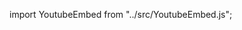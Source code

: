 import YoutubeEmbed from "../src/YoutubeEmbed.js";

<YoutubeEmbed link="https://www.youtube.com/embed/52MANo4K2hs" />
